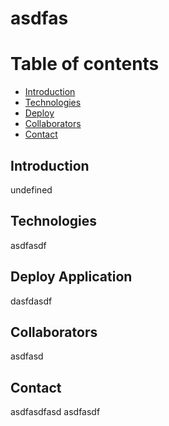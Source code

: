 # asdfas #
# Table of contents #
* [Introduction](#Introduction)
* [Technologies](#Technologies)
* [Deploy](#Deploy_Application)
* [Collaborators](#Collaborators)
* [Contact](#Contact)
    
## Introduction ##
undefined

## Technologies ##
asdfasdf

## Deploy Application ##
dasfdasdf

## Collaborators ##
asdfasd

## Contact ##
asdfasdfasd
asdfasdf
    